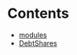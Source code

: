 

# Contents
- [modules](/src/core/shares/modules)
- [DebtShares](DebtShares.sol/contract.DebtShares.md)
